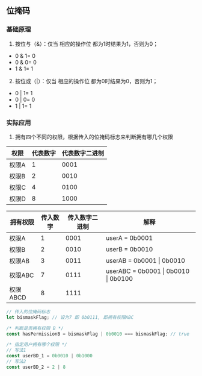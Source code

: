 ## 位掩码

### 基础原理

1. 按位与（&）：仅当 相应的操作位 都为1时结果为1，否则为0；
  - 0 & 1= 0
  - 0 & 0= 0
  - 1 & 1= 1
2. 按位或（|）：仅当 相应的操作位 都为0时结果为0，否则为1；
  - 0 | 1= 1
  - 0 | 0= 0
  - 1 | 1= 1

### 实际应用
1. 拥有四个不同的权限，根据传入的位掩码标志来判断拥有哪几个权限

| 权限  | 代表数字 | 代表数字二进制 |
|-------|----------|----------------|
| 权限A | 1        | 0001           |
| 权限B | 2        | 0010           |
| 权限C | 4        | 0100           |
| 权限D | 8        | 1000           |

| 拥有权限 | 传入数字 | 传入数字二进制 | 解释                     |
|----------|----------|----------------|--------------------------|
| 权限A    | 1        | 0001           | userA = 0b0001            |
| 权限B    | 2        | 0010           | userB = 0b0010            |
| 权限AB   | 3        | 0011           | userAB = 0b0001 \| 0b0010  |
| 权限ABC  | 7        | 0111           | userABC = 0b0001 \| 0b0010 \| 0b0100 |
| 权限ABCD | 8        | 1111           |                           |

```javascript
// 传入的位掩码标志
let bismaskFlag; // 设为7 即 0b0111, 即拥有权限ABC

/* 判断是否拥有权限 B */
const hasPermissionB = bismaskFlag | 0b0010 === bismaskFlag; // true

/* 指定用户拥有哪个权限 */
// 写法1 
const userBD_1 = 0b0010 | 0b1000
// 写法2
const userBD_2 = 2 | 8

```